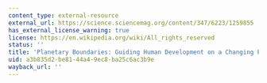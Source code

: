 ```yaml
---
content_type: external-resource
external_url: https://science.sciencemag.org/content/347/6223/1259855
has_external_license_warning: true
license: https://en.wikipedia.org/wiki/All_rights_reserved
status: ''
title: 'Planetary Boundaries: Guiding Human Development on a Changing Planet.'
uid: a3b835d2-be81-44a4-9ec8-ba25c6ac3b9e
wayback_url: ''
---
```

